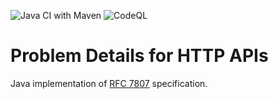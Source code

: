 ![Java CI with Maven](https://github.com/samuelstein/problem-details/workflows/Java%20CI%20with%20Maven/badge.svg?branch=main)
![CodeQL](https://github.com/samuelstein/problem-details/workflows/CodeQL/badge.svg?branch=main)
# Problem Details for HTTP APIs   

Java implementation of [RFC 7807](https://tools.ietf.org/html/rfc7807) specification.
